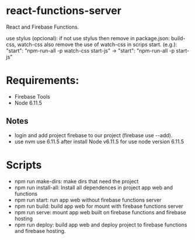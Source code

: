 # react-functions-server

React and Firebase Functions.

use stylus (opcional): if not use stylus then remove in package.json: build-css, watch-css
also remove the use of watch-css in scrips start.
(e.g.):
"start": "npm-run-all -p watch-css start-js" -> "start": "npm-run-all -p start-js"

# Requirements:
- Firebase Tools
- Node 6.11.5

## Notes
- login and add project firebase to our project (firebase use --add).
- use nvm use 6.11.5 after install Node v6.11.5 for use node version 6.11.5

# Scripts
- npm run make-dirs: make dirs that need the project
- npm run install-all: Install all dependences in project app web and functions
- npm run start: run app web without firebase functions server
- npm run build: build app web for mount with firebase functions server
- npm run serve: mount app web built on firebase functions and firebase hosting
- npm run deploy: build app web and deploy project to firebase functions and firebase hosting.